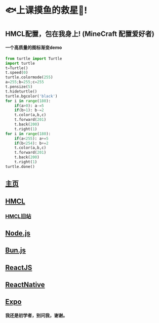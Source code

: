 <!--
**xiaty-win11/xiaty-win11** is a ✨ _special_ ✨ repository because its `README.md` (this file) appears on your GitHub profile.

Here are some ideas to get you started:

- 🔭 I’m currently working on ...
- 🌱 I’m currently learning ...
- 👯 I’m looking to collaborate on ...
- 🤔 I’m looking for help with ...
- 💬 Ask me about ...
- 📫 How to reach me: ...
- 😄 Pronouns: ...
- ⚡ Fun fact: ...
-->
# 🐟上课摸鱼的救星🌟!

## HMCL配置，包在我身上! (MineCraft 配置爱好者)

#### 一个高质量的图标渐变demo

```python
from turtle import Turtle
import turtle
t=Turtle()
t.speed(0)
turtle.colormode(255)
a=255;b=255;c=255
t.pensize(5)
t.hideturtle()
turtle.bgcolor('black')
for i in range(180):
    if(a>0): a-=5
    if(b>1): b-=2
    t.color(a,b,c)
    t.forward(201)
    t.back(200)
    t.right(1)
for i in range(180):
    if(a<255): a+=5
    if(b<254): b+=2
    t.color(a,b,c)
    t.forward(201)
    t.back(200)
    t.right(1)
turtle.done()
```

## [主页](https://xiaty-win11.github.io/)

## [HMCL](https://hmcl.huangyuhui.net/)

### [HMCL旧站](https://hmcl.net)

## [Node.js](https://nodejs.org)

## [Bun.js](https://bun.sh)

## [ReactJS](https://react.dev)

## [ReactNative](https://reactnative.dev)

## [Expo](https://expo.dev)

#### 我还是初学者，别问我，谢谢。
